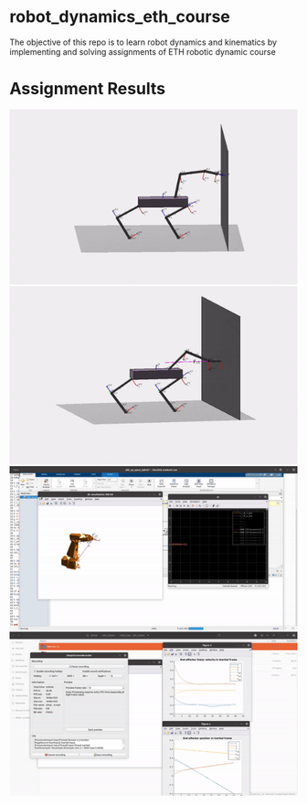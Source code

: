 # robot_dynamics_eth_course
The objective of this repo is to learn robot dynamics and kinematics by implementing and solving assignments of ETH robotic dynamic course

# Assignment Results
![Hirerchail_optimisation_control_floating_base](results/gifs/HOP_control_floating_base.gif)
![Hirerchail_optimisation_control_force and motion control](results/gifs/HOP_force_motion_control.gif)
![Hybrid motion and force control robot manipulator](results/gifs/hybrid_motion_force_control.gif)
![Inverse dyanamics Control ofr robot manipulator](results/gifs/inverse_kinematics_control.gif)
